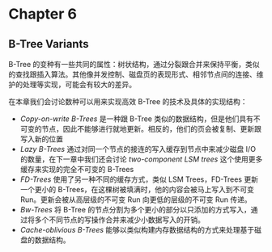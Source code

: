 # Chapter 6

## B-Tree Variants

B-Tree 的变种有一些共同的属性：树状结构，通过分裂跟合并来保持平衡，类似的查找跟插入算法。其他像并发控制、磁盘页的表现形式、相邻节点间的连接、维护的处理等实现，可能会有较大的差异。

在本章我们会讨论数种可以用来实现高效 B-Tree 的技术及具体的实现结构：

- *Copy-on-write B-Trees*  是一种跟 B-Tree 类似的数据结构，但是他们具有不可变的节点，因此不能够进行就地更新。相反的，他们的页会被复制、更新跟写入新的位置
- *Lazy B-Trees* 通过对同一个节点的接连的写入缓存到节点中来减少磁盘 I/O 的数量，在下一章中我们还会讨论 *two-component LSM trees* 这个使用更多缓存来实现的完全不可变的 B-Trees
- *FD-Trees* 使用了另一种不同的缓存方式，类似 LSM Trees，FD-Trees 更新一个更小的 B-Trees，在这棵树被填满时，他的内容会被马上写入到不可变 Run。更新会被从高层级的不可变 Run 向更低的层级的不可变 Run 传递。
- *Bw-Trees* 将 B-Tree 的节点分割为多个更小的部分以只添加的方式写入，通过将多个不同节点的写操作合并来减少小数据写入的开销。
- *Cache-oblivious B-Trees* 能够以类似构建内存数据结构的方式来处理基于磁盘的数据结构。